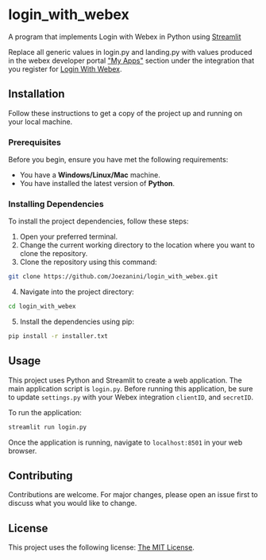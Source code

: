 # login_with_webex
A program that implements Login with Webex in Python using [Streamlit](https://docs.streamlit.io/library/get-started)

Replace all generic values in login.py and landing.py with values produced in the
webex developer portal ["My Apps"](https://developer.webex.com/my-apps) section under the integration that you register for [Login With Webex](https://developer.webex.com/docs/login-with-webex#getting-started). 

## Installation 

Follow these instructions to get a copy of the project up and running on your local machine.

### Prerequisites

Before you begin, ensure you have met the following requirements:

* You have a **Windows/Linux/Mac** machine.
* You have installed the latest version of **Python**.

### Installing Dependencies

To install the project dependencies, follow these steps:

1. Open your preferred terminal.
2. Change the current working directory to the location where you want to clone the repository.
3. Clone the repository using this command:

```bash
git clone https://github.com/Joezanini/login_with_webex.git
```

4. Navigate into the project directory:

```bash
cd login_with_webex
```

5. Install the dependencies using pip:

```bash
pip install -r installer.txt
```

## Usage

This project uses Python and Streamlit to create a web application. The main application script is `login.py`. Before running this application, be sure to update
`settings.py` with your Webex integration `clientID`, and `secretID`.

To run the application:

```bash
streamlit run login.py
```

Once the application is running, navigate to `localhost:8501` in your web browser.

## Contributing

Contributions are welcome. For major changes, please open an issue first to discuss what you would like to change.

## License

This project uses the following license: [The MIT License](https://opensource.org/license/mit/).
